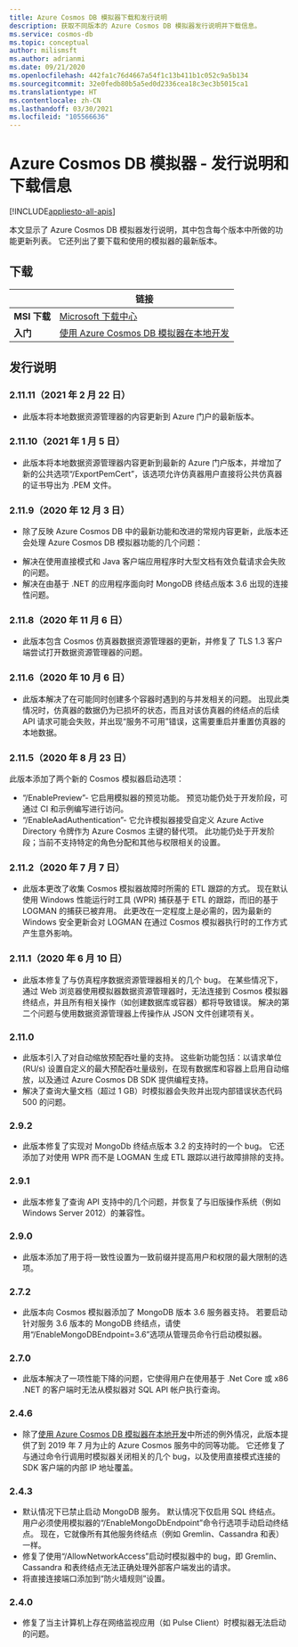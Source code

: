```yaml
---
title: Azure Cosmos DB 模拟器下载和发行说明
description: 获取不同版本的 Azure Cosmos DB 模拟器发行说明并下载信息。
ms.service: cosmos-db
ms.topic: conceptual
author: milismsft
ms.author: adrianmi
ms.date: 09/21/2020
ms.openlocfilehash: 442fa1c76d4667a54f1c13b411b1c052c9a5b134
ms.sourcegitcommit: 32e0fedb80b5a5ed0d2336cea18c3ec3b5015ca1
ms.translationtype: HT
ms.contentlocale: zh-CN
ms.lasthandoff: 03/30/2021
ms.locfileid: "105566636"
---
```

# <a name="azure-cosmos-db-emulator---release-notes-and-download-information"></a>Azure Cosmos DB 模拟器 - 发行说明和下载信息
[!INCLUDE[appliesto-all-apis](includes/appliesto-all-apis.md)]

本文显示了 Azure Cosmos DB 模拟器发行说明，其中包含每个版本中所做的功能更新列表。 它还列出了要下载和使用的模拟器的最新版本。

## <a name="download"></a>下载

| | 链接 |
|---------|---------|
|**MSI 下载**|[Microsoft 下载中心](https://aka.ms/cosmosdb-emulator)|
|**入门**|[使用 Azure Cosmos DB 模拟器在本地开发](local-emulator.md)|

## <a name="release-notes"></a>发行说明

### <a name="21111-22-february-2021"></a>2.11.11（2021 年 2 月 22 日）

 - 此版本将本地数据资源管理器的内容更新到 Azure 门户的最新版本。


### <a name="21110-5-january-2021"></a>2.11.10（2021 年 1 月 5 日）

 - 此版本将本地数据资源管理器内容更新到最新的 Azure 门户版本，并增加了新的公共选项“/ExportPemCert”，该选项允许仿真器用户直接将公共仿真器的证书导出为 .PEM 文件。

### <a name="2119-3-december-2020"></a>2.11.9（2020 年 12 月 3 日）

 - 除了反映 Azure Cosmos DB 中的最新功能和改进的常规内容更新，此版本还会处理 Azure Cosmos DB 模拟器功能的几个问题：
 * 解决在使用直接模式和 Java 客户端应用程序时大型文档有效负载请求会失败的问题。
 * 解决在由基于 .NET 的应用程序面向时 MongoDB 终结点版本 3.6 出现的连接性问题。

### <a name="2118-6-november-2020"></a>2.11.8（2020 年 11 月 6 日）

 - 此版本包含 Cosmos 仿真器数据资源管理器的更新，并修复了 TLS 1.3 客户端尝试打开数据资源管理器的问题。

### <a name="2116-6-october-2020"></a>2.11.6（2020 年 10 月 6 日）

 - 此版本解决了在可能同时创建多个容器时遇到的与并发相关的问题。 出现此类情况时，仿真器的数据仍为已损坏的状态，而且对该仿真器的终结点的后续 API 请求可能会失败，并出现“服务不可用”错误，这需要重启并重置仿真器的本地数据。

### <a name="2115-23-august-2020"></a>2.11.5（2020 年 8 月 23 日）

此版本添加了两个新的 Cosmos 模拟器启动选项： 

* “/EnablePreview”- 它启用模拟器的预览功能。 预览功能仍处于开发阶段，可通过 CI 和示例编写进行访问。
* “/EnableAadAuthentication”- 它允许模拟器接受自定义 Azure Active Directory 令牌作为 Azure Cosmos 主键的替代项。 此功能仍处于开发阶段；当前不支持特定的角色分配和其他与权限相关的设置。

### <a name="2112-07-july-2020"></a>2.11.2（2020 年 7 月 7 日）

- 此版本更改了收集 Cosmos 模拟器故障时所需的 ETL 跟踪的方式。 现在默认使用 Windows 性能运行时工具 (WPR) 捕获基于 ETL 的跟踪，而旧的基于 LOGMAN 的捕获已被弃用。 此更改在一定程度上是必需的，因为最新的 Windows 安全更新会对 LOGMAN 在通过 Cosmos 模拟器执行时的工作方式产生意外影响。

### <a name="2111-10-june-2020"></a>2.11.1（2020 年 6 月 10 日）

- 此版本修复了与仿真程序数据资源管理器相关的几个 bug。 在某些情况下，通过 Web 浏览器使用模拟器数据资源管理器时，无法连接到 Cosmos 模拟器终结点，并且所有相关操作（如创建数据库或容器）都将导致错误。 解决的第二个问题与使用数据资源管理器上传操作从 JSON 文件创建项有关。

### <a name="2110"></a>2.11.0

- 此版本引入了对自动缩放预配吞吐量的支持。 这些新功能包括：以请求单位 (RU/s) 设置自定义的最大预配吞吐量级别，在现有数据库和容器上启用自动缩放，以及通过 Azure Cosmos DB SDK 提供编程支持。
- 解决了查询大量文档（超过 1 GB）时模拟器会失败并出现内部错误状态代码 500 的问题。

### <a name="292"></a>2.9.2

- 此版本修复了实现对 MongoDb 终结点版本 3.2 的支持时的一个 bug。 它还添加了对使用 WPR 而不是 LOGMAN 生成 ETL 跟踪以进行故障排除的支持。

### <a name="291"></a>2.9.1

- 此版本修复了查询 API 支持中的几个问题，并恢复了与旧版操作系统（例如 Windows Server 2012）的兼容性。

### <a name="290"></a>2.9.0

- 此版本添加了用于将一致性设置为一致前缀并提高用户和权限的最大限制的选项。

### <a name="272"></a>2.7.2

- 此版本向 Cosmos 模拟器添加了 MongoDB 版本 3.6 服务器支持。 若要启动针对服务 3.6 版本的 MongoDB 终结点，请使用“/EnableMongoDBEndpoint=3.6”选项从管理员命令行启动模拟器。

### <a name="270"></a>2.7.0

- 此版本解决了一项性能下降的问题，它使得用户在使用基于 .Net Core 或 x86 .NET 的客户端时无法从模拟器对 SQL API 帐户执行查询。

### <a name="246"></a>2.4.6

- 除了[使用 Azure Cosmos DB 模拟器在本地开发](local-emulator.md)中所述的例外情况，此版本提供了到 2019 年 7 月为止的 Azure Cosmos 服务中的同等功能。 它还修复了与通过命令行调用时模拟器关闭相关的几个 bug，以及使用直接模式连接的 SDK 客户端的内部 IP 地址覆盖。

### <a name="243"></a>2.4.3

- 默认情况下已禁止启动 MongoDB 服务。 默认情况下仅启用 SQL 终结点。 用户必须使用模拟器的“/EnableMongoDbEndpoint”命令行选项手动启动终结点。 现在，它就像所有其他服务终结点（例如 Gremlin、Cassandra 和表）一样。
- 修复了使用“/AllowNetworkAccess”启动时模拟器中的 bug，即 Gremlin、Cassandra 和表终结点无法正确处理外部客户端发出的请求。
- 将直接连接端口添加到“防火墙规则”设置。

### <a name="240"></a>2.4.0

- 修复了当主计算机上存在网络监视应用（如 Pulse Client）时模拟器无法启动的问题。
